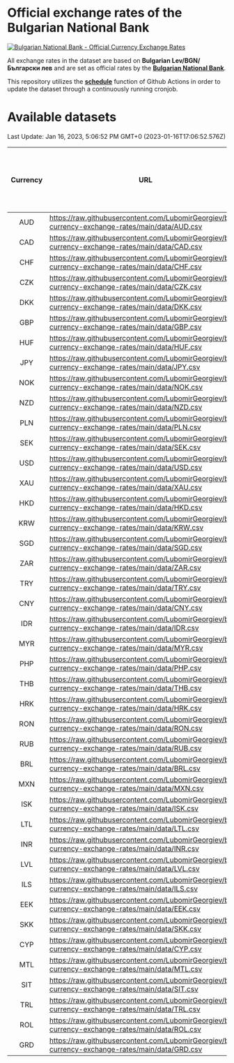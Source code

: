 # Official exchange rates of the Bulgarian National Bank

[![Bulgarian National Bank - Official Currency Exchange Rates](https://github.com/LubomirGeorgiev/bnb-currency-exchange-rates/actions/workflows/update-rates.yml/badge.svg?branch=main)](https://github.com/LubomirGeorgiev/bnb-currency-exchange-rates/actions/workflows/update-rates.yml)

All exchange rates in the dataset are based on **Bulgarian Lev/BGN/Български лев** and are set as official rates by the [**Bulgarian National Bank**](https://www.bnb.bg/Statistics/StExternalSector/StExchangeRates/StERForeignCurrencies/index.htm?toLang=_EN).

This repository utilizes the [**schedule**](https://docs.github.com/en/actions/reference/events-that-trigger-workflows) function of Github Actions in order to update the dataset through a continuously running cronjob.

# Available datasets

<!-- START LINKS (DO NOT EVER FU*ING DELETE THIS COMMENT FOR THE LOVE OF YOUR LIFE!!! IF YOU ARE CURIOS HOW IT WORKS, YOU CAN HAVE A LOOK AT ./src/updateReadme.ts) -->

Last Update: Jan 16, 2023, 5:06:52 PM GMT+0 (2023-01-16T17:06:52.576Z)

| Currency | URL                                                                                             | Number of records | Number of missing days that were filled in |
| :------: | ----------------------------------------------------------------------------------------------- | :---------------: | :----------------------------------------: |
|   AUD    | https://raw.githubusercontent.com/LubomirGeorgiev/bnb-currency-exchange-rates/main/data/AUD.csv |       8372        |                    2583                    |
|   CAD    | https://raw.githubusercontent.com/LubomirGeorgiev/bnb-currency-exchange-rates/main/data/CAD.csv |       8372        |                    2583                    |
|   CHF    | https://raw.githubusercontent.com/LubomirGeorgiev/bnb-currency-exchange-rates/main/data/CHF.csv |       8372        |                    2583                    |
|   CZK    | https://raw.githubusercontent.com/LubomirGeorgiev/bnb-currency-exchange-rates/main/data/CZK.csv |       8372        |                    2583                    |
|   DKK    | https://raw.githubusercontent.com/LubomirGeorgiev/bnb-currency-exchange-rates/main/data/DKK.csv |       8372        |                    2583                    |
|   GBP    | https://raw.githubusercontent.com/LubomirGeorgiev/bnb-currency-exchange-rates/main/data/GBP.csv |       8372        |                    2583                    |
|   HUF    | https://raw.githubusercontent.com/LubomirGeorgiev/bnb-currency-exchange-rates/main/data/HUF.csv |       8372        |                    2583                    |
|   JPY    | https://raw.githubusercontent.com/LubomirGeorgiev/bnb-currency-exchange-rates/main/data/JPY.csv |       8372        |                    2583                    |
|   NOK    | https://raw.githubusercontent.com/LubomirGeorgiev/bnb-currency-exchange-rates/main/data/NOK.csv |       8372        |                    2583                    |
|   NZD    | https://raw.githubusercontent.com/LubomirGeorgiev/bnb-currency-exchange-rates/main/data/NZD.csv |       8372        |                    2583                    |
|   PLN    | https://raw.githubusercontent.com/LubomirGeorgiev/bnb-currency-exchange-rates/main/data/PLN.csv |       8372        |                    2583                    |
|   SEK    | https://raw.githubusercontent.com/LubomirGeorgiev/bnb-currency-exchange-rates/main/data/SEK.csv |       8372        |                    2583                    |
|   USD    | https://raw.githubusercontent.com/LubomirGeorgiev/bnb-currency-exchange-rates/main/data/USD.csv |       8372        |                    2583                    |
|   XAU    | https://raw.githubusercontent.com/LubomirGeorgiev/bnb-currency-exchange-rates/main/data/XAU.csv |       8372        |                    2585                    |
|   HKD    | https://raw.githubusercontent.com/LubomirGeorgiev/bnb-currency-exchange-rates/main/data/HKD.csv |       8072        |                    2494                    |
|   KRW    | https://raw.githubusercontent.com/LubomirGeorgiev/bnb-currency-exchange-rates/main/data/KRW.csv |       8072        |                    2494                    |
|   SGD    | https://raw.githubusercontent.com/LubomirGeorgiev/bnb-currency-exchange-rates/main/data/SGD.csv |       8072        |                    2494                    |
|   ZAR    | https://raw.githubusercontent.com/LubomirGeorgiev/bnb-currency-exchange-rates/main/data/ZAR.csv |       8072        |                    2494                    |
|   TRY    | https://raw.githubusercontent.com/LubomirGeorgiev/bnb-currency-exchange-rates/main/data/TRY.csv |       6563        |                    2033                    |
|   CNY    | https://raw.githubusercontent.com/LubomirGeorgiev/bnb-currency-exchange-rates/main/data/CNY.csv |       6443        |                    1997                    |
|   IDR    | https://raw.githubusercontent.com/LubomirGeorgiev/bnb-currency-exchange-rates/main/data/IDR.csv |       6443        |                    1997                    |
|   MYR    | https://raw.githubusercontent.com/LubomirGeorgiev/bnb-currency-exchange-rates/main/data/MYR.csv |       6443        |                    1997                    |
|   PHP    | https://raw.githubusercontent.com/LubomirGeorgiev/bnb-currency-exchange-rates/main/data/PHP.csv |       6443        |                    1997                    |
|   THB    | https://raw.githubusercontent.com/LubomirGeorgiev/bnb-currency-exchange-rates/main/data/THB.csv |       6443        |                    1997                    |
|   HRK    | https://raw.githubusercontent.com/LubomirGeorgiev/bnb-currency-exchange-rates/main/data/HRK.csv |       6426        |                    1990                    |
|   RON    | https://raw.githubusercontent.com/LubomirGeorgiev/bnb-currency-exchange-rates/main/data/RON.csv |       6384        |                    1979                    |
|   RUB    | https://raw.githubusercontent.com/LubomirGeorgiev/bnb-currency-exchange-rates/main/data/RUB.csv |       6124        |                    1895                    |
|   BRL    | https://raw.githubusercontent.com/LubomirGeorgiev/bnb-currency-exchange-rates/main/data/BRL.csv |       5474        |                    1701                    |
|   MXN    | https://raw.githubusercontent.com/LubomirGeorgiev/bnb-currency-exchange-rates/main/data/MXN.csv |       5474        |                    1701                    |
|   ISK    | https://raw.githubusercontent.com/LubomirGeorgiev/bnb-currency-exchange-rates/main/data/ISK.csv |       5371        |                    1660                    |
|   LTL    | https://raw.githubusercontent.com/LubomirGeorgiev/bnb-currency-exchange-rates/main/data/LTL.csv |       5144        |                    1573                    |
|   INR    | https://raw.githubusercontent.com/LubomirGeorgiev/bnb-currency-exchange-rates/main/data/INR.csv |       5107        |                    1587                    |
|   LVL    | https://raw.githubusercontent.com/LubomirGeorgiev/bnb-currency-exchange-rates/main/data/LVL.csv |       4779        |                    1459                    |
|   ILS    | https://raw.githubusercontent.com/LubomirGeorgiev/bnb-currency-exchange-rates/main/data/ILS.csv |       4381        |                    1366                    |
|   EEK    | https://raw.githubusercontent.com/LubomirGeorgiev/bnb-currency-exchange-rates/main/data/EEK.csv |       3988        |                    1214                    |
|   SKK    | https://raw.githubusercontent.com/LubomirGeorgiev/bnb-currency-exchange-rates/main/data/SKK.csv |       2960        |                    902                     |
|   CYP    | https://raw.githubusercontent.com/LubomirGeorgiev/bnb-currency-exchange-rates/main/data/CYP.csv |       2894        |                    878                     |
|   MTL    | https://raw.githubusercontent.com/LubomirGeorgiev/bnb-currency-exchange-rates/main/data/MTL.csv |       2594        |                    789                     |
|   SIT    | https://raw.githubusercontent.com/LubomirGeorgiev/bnb-currency-exchange-rates/main/data/SIT.csv |       2533        |                    769                     |
|   TRL    | https://raw.githubusercontent.com/LubomirGeorgiev/bnb-currency-exchange-rates/main/data/TRL.csv |       1807        |                    548                     |
|   ROL    | https://raw.githubusercontent.com/LubomirGeorgiev/bnb-currency-exchange-rates/main/data/ROL.csv |       1688        |                    515                     |
|   GRD    | https://raw.githubusercontent.com/LubomirGeorgiev/bnb-currency-exchange-rates/main/data/GRD.csv |        359        |                    107                     |

<!-- END LINKS (DO NOT EVER FU*ING DELETE THIS COMMENT FOR THE LOVE OF YOUR LIFE!!! IF YOU ARE CURIOS HOW IT WORKS, YOU CAN HAVE A LOOK AT ./src/updateReadme.ts) -->
